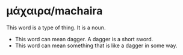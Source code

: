 # μάχαιρα/machaira 
This word is a type of thing. It is a noun. 

* This word can mean dagger. A dagger is a short sword.
* This word can mean something that is like a dagger in some way. 
